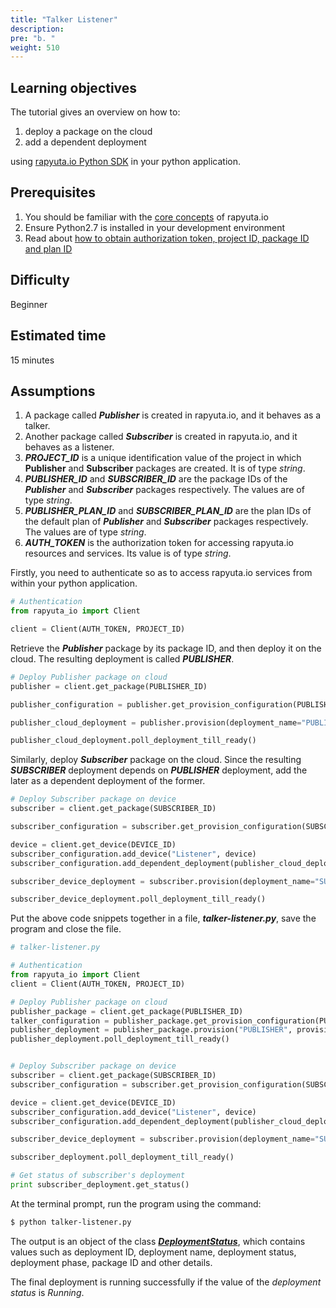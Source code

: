 ```yaml
---
title: "Talker Listener"
description:
pre: "b. "
weight: 510
---
```


## Learning objectives
The tutorial gives an overview on how to:

1. deploy a package on the cloud
2. add a dependent deployment

using [rapyuta.io Python SDK](/python-sdk/introduction) in your
python application.

## Prerequisites
1. You should be familiar with the [core concepts](/core-concepts/)
   of rapyuta.io
2. Ensure Python2.7 is installed in your development environment
3. Read about [how to obtain authorization token, project ID,
   package ID and plan ID](/python-sdk/determine-unique-identifiers/)

## Difficulty
Beginner

## Estimated time
15 minutes

## Assumptions
1. A package called ***Publisher*** is created in rapyuta.io,
   and it behaves as a talker.
2. Another package called ***Subscriber*** is created in
   rapyuta.io, and it behaves as a listener.
3. ***PROJECT_ID*** is a unique identification value
   of the project in which **Publisher** and **Subscriber**
   packages are created. It is of type *string*.
4. ***PUBLISHER_ID*** and ***SUBSCRIBER_ID*** are the
   package IDs of the ***Publisher*** and ***Subscriber*** packages
   respectively. The values are of type *string*.
5. ***PUBLISHER_PLAN_ID*** and ***SUBSCRIBER_PLAN_ID***
   are the plan IDs of the default plan of ***Publisher*** and
   ***Subscriber*** packages respectively. The values are of
   type *string*.
6. ***AUTH_TOKEN*** is the authorization token for accessing rapyuta.io 
   resources and services. Its value is of type *string*.


Firstly, you need to authenticate so as to access rapyuta.io services from within
your python application.
```python
# Authentication
from rapyuta_io import Client

client = Client(AUTH_TOKEN, PROJECT_ID)
```

Retrieve the ***Publisher*** package by its package ID, and then deploy
it on the cloud. The resulting deployment is called ***PUBLISHER***.

```python
# Deploy Publisher package on cloud
publisher = client.get_package(PUBLISHER_ID)

publisher_configuration = publisher.get_provision_configuration(PUBLISHER_PLAN_ID)

publisher_cloud_deployment = publisher.provision(deployment_name="PUBLISHER", provision_configuration=publisher_configuration)

publisher_cloud_deployment.poll_deployment_till_ready()
```

Similarly, deploy ***Subscriber*** package on the cloud.
Since the resulting ***SUBSCRIBER*** deployment depends on ***PUBLISHER***
deployment, add the later as a dependent deployment of the former.

```python
# Deploy Subscriber package on device
subscriber = client.get_package(SUBSCRIBER_ID)

subscriber_configuration = subscriber.get_provision_configuration(SUBSCRIBER_PLAN_ID)

device = client.get_device(DEVICE_ID)
subscriber_configuration.add_device("Listener", device)
subscriber_configuration.add_dependent_deployment(publisher_cloud_deployment)

subscriber_device_deployment = subscriber.provision(deployment_name="SUBSCRIBER", provision_configuration=subscriber_configuration)

subscriber_device_deployment.poll_deployment_till_ready()
```

Put the above code snippets together in a file, ***talker-listener.py***,
save the program and close the file.

```python
# talker-listener.py

# Authentication
from rapyuta_io import Client
client = Client(AUTH_TOKEN, PROJECT_ID)

# Deploy Publisher package on cloud
publisher_package = client.get_package(PUBLISHER_ID)
talker_configuration = publisher_package.get_provision_configuration(PUBLISHER_PLAN_ID)
publisher_deployment = publisher_package.provision("PUBLISHER", provision_configuration=talker_configuration)
publisher_deployment.poll_deployment_till_ready()


# Deploy Subscriber package on device
subscriber = client.get_package(SUBSCRIBER_ID)
subscriber_configuration = subscriber.get_provision_configuration(SUBSCRIBER_PLAN_ID)

device = client.get_device(DEVICE_ID)
subscriber_configuration.add_device("Listener", device)
subscriber_configuration.add_dependent_deployment(publisher_cloud_deployment)

subscriber_device_deployment = subscriber.provision(deployment_name="SUBSCRIBER", provision_configuration=listener_configuration)

subscriber_deployment.poll_deployment_till_ready()

# Get status of subscriber's deployment
print subscriber_deployment.get_status()
```

At the terminal prompt, run the program using the command:
```bash
$ python talker-listener.py
```

The output is an object of the class [***DeploymentStatus***](https://sdkdocs.apps.rapyuta.io/#rapyuta_io.clients.deployment.DeploymentStatus),
which contains values such as deployment ID, deployment name, deployment status,
deployment phase, package ID and other details.

The final deployment is running successfully if the value of the *deployment
status* is *Running*.
